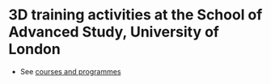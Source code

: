 # 3D training activities at the School of Advanced Study, University of London

* See [courses and programmes](https://github.com/SASDigitalHumanitiesTraining/3D/wiki)
